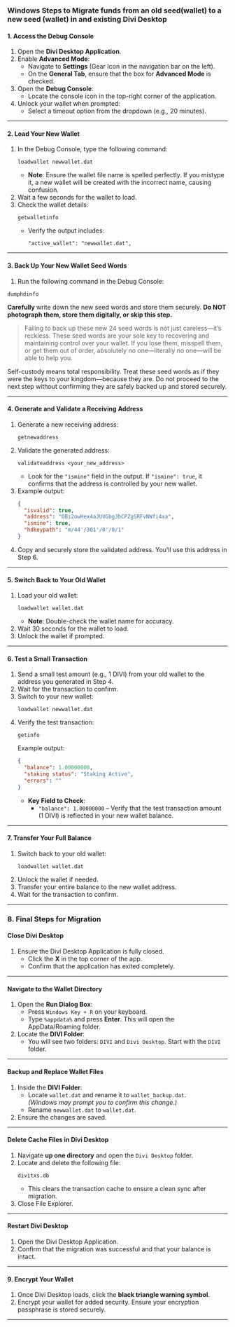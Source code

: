 ### **Windows Steps to Migrate funds from an old seed(wallet) to a new seed (wallet) in and existing Divi Desktop**

#### **1. Access the Debug Console**
1. Open the **Divi Desktop Application**.
2. Enable **Advanced Mode**:
   - Navigate to **Settings** (Gear Icon in the navigation bar on the left).
   - On the **General Tab**, ensure that the box for **Advanced Mode** is checked.
3. Open the **Debug Console**:
   - Locate the console icon in the top-right corner of the application.
4. Unlock your wallet when prompted:
   - Select a timeout option from the dropdown (e.g., 20 minutes).

---

#### **2. Load Your New Wallet**
1. In the Debug Console, type the following command:
   ```
   loadwallet newwallet.dat
   ```
   - **Note**: Ensure the wallet file name is spelled perfectly. If you mistype it, a new wallet will be created with the incorrect name, causing confusion.
2. Wait a few seconds for the wallet to load.
3. Check the wallet details:
   ```
   getwalletinfo
   ```
   - Verify the output includes:
     ```
     "active_wallet": "newwallet.dat",
     ```

---

#### **3. Back Up Your New Wallet Seed Words**
1. Run the following command in the Debug Console:

```
dumphdinfo
```

**Carefully** write down the new seed words and store them securely. **Do NOT photograph them, store them digitally, or skip this step.**

> Failing to back up these new 24 seed words is not just careless—it’s reckless. These seed words are your sole key to recovering and maintaining control over your wallet. If you lose them, misspell them, or get them out of order, absolutely no one—literally no one—will be able to help you.

Self-custody means total responsibility. Treat these seed words as if they were the keys to your kingdom—because they are. Do not proceed to the next step without confirming they are safely backed up and stored securely. 

---

#### **4. Generate and Validate a Receiving Address**
1. Generate a new receiving address:
   ```
   getnewaddress
   ```
2. Validate the generated address:
   ```
   validateaddress <your_new_address>
   ```
   - Look for the `"ismine"` field in the output. If `"ismine": true`, it confirms that the address is controlled by your new wallet.
3. Example output:
   ```json
   {
     "isvalid": true,
     "address": "DBi2owHex4aJUVGbgJbCPZgSRFvNWfi4xa",
     "ismine": true,
     "hdkeypath": "m/44'/301'/0'/0/1"
   }
   ```
4. Copy and securely store the validated address. You’ll use this address in Step 6.

---

#### **5. Switch Back to Your Old Wallet**
1. Load your old wallet:
   ```
   loadwallet wallet.dat
   ```
   - **Note**: Double-check the wallet name for accuracy.
2. Wait 30 seconds for the wallet to load.
3. Unlock the wallet if prompted.

---

#### **6. Test a Small Transaction**
1. Send a small test amount (e.g., 1 DIVI) from your old wallet to the address you generated in Step 4.
2. Wait for the transaction to confirm.
3. Switch to your new wallet:
   ```
   loadwallet newwallet.dat
   ```
4. Verify the test transaction:
   ```
   getinfo
   ```
   Example output:
   ```json
   {
     "balance": 1.00000000,
     "staking status": "Staking Active",
     "errors": ""
   }
   ```
   - **Key Field to Check**:
     - `"balance": 1.00000000` – Verify that the test transaction amount (1 DIVI) is reflected in your new wallet balance.

---

#### **7. Transfer Your Full Balance**
1. Switch back to your old wallet:
   ```
   loadwallet wallet.dat
   ```
2. Unlock the wallet if needed.
3. Transfer your entire balance to the new wallet address.
4. Wait for the transaction to confirm.

---

### **8. Final Steps for Migration**

#### **Close Divi Desktop**
1. Ensure the Divi Desktop Application is fully closed.
   - Click the **X** in the top corner of the app.
   - Confirm that the application has exited completely.

---

#### **Navigate to the Wallet Directory**
1. Open the **Run Dialog Box**:
   - Press `Windows Key + R` on your keyboard.
   - Type `%appdata%` and press **Enter**. This will open the AppData/Roaming folder.
2. Locate the **DIVI Folder**:
   - You will see two folders: `DIVI` and `Divi Desktop`. Start with the `DIVI` folder.

---

#### **Backup and Replace Wallet Files**
1. Inside the **DIVI Folder**:
   - Locate `wallet.dat` and rename it to `wallet_backup.dat`.  
     *(Windows may prompt you to confirm this change.)*
   - Rename `newwallet.dat` to `wallet.dat`.
2. Ensure the changes are saved.

---

#### **Delete Cache Files in Divi Desktop**
1. Navigate **up one directory** and open the `Divi Desktop` folder.
2. Locate and delete the following file:
   ```
   divitxs.db
   ```
   - This clears the transaction cache to ensure a clean sync after migration.
3. Close File Explorer.

---

#### **Restart Divi Desktop**
1. Open the Divi Desktop Application.
2. Confirm that the migration was successful and that your balance is intact.

---

#### **9. Encrypt Your Wallet**
1. Once Divi Desktop loads, click the **black triangle warning symbol**.
2. Encrypt your wallet for added security. Ensure your encryption passphrase is stored securely.

---
